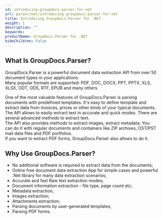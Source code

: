 ```yaml
---
id: introducing-groupdocs-parser-for-net
url: parser/net/introducing-groupdocs-parser-for-net
title: Introducing GroupDocs.Parser for .NET
weight: 1
description: ""
keywords: 
productName: GroupDocs.Parser for .NET
hideChildren: False
---
```

## What Is GroupDocs.Parser?
GroupDocs.Parser is a powerful document data extraction API from over 50 document types in your applications.  
Many popular formats are supported: PDF, DOC, DOCX, PPT, PPTX, XLS, XLSX, ODT, ODS, RTF, EPUB and many others.
  
One of the most valuable features of GroupDocs.Parser is parsing documents with predefined templates. It's easy to define template and extract data from invoices, prices or other kinds of your typical documents.  
The API allows to easily extract text in accurate and quick modes. There are several advanced methods to extract text.  
The API also provides methods to extract images, extract metadata. You can do it with regular documents and containers like ZIP archives, OST/PST mail data files and PDF portfolios.  
If you want to extract PDF forms, GroupDocs.Parser also allows to do it.

## Why Use GroupDocs.Parser?  

*   No additional software is required to extract data from the documents;
*   Online free document data extraction App for simple cases and powerful .Net library for many data extraction scenarios;     
*   Accurate and fast Raw text extraction modes;
*   Document information extraction - file type, page count etc;
*   Metadata extraction;
*   Images extraction;
*   Attachments extraction;
*   Parsing documents by user-generated templates;
*   Parsing PDF forms.
